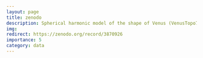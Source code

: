 ```yaml
---
layout: page
title: zenodo
description: Spherical harmonic model of the shape of Venus (VenusTopo719)
img:
redirect: https://zenodo.org/record/3870926
importance: 5
category: data
---
```

